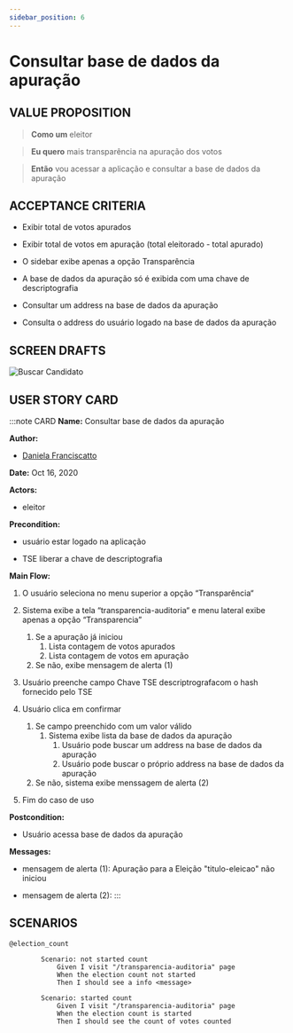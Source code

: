 ```yaml
---
sidebar_position: 6
---
```


# Consultar base de dados da apuração

## VALUE PROPOSITION

> **Como um** eleitor 

> **Eu quero** mais transparência na apuração dos votos

> **Então** vou acessar a aplicação e consultar a base de dados da apuração

## ACCEPTANCE CRITERIA

- Exibir total de votos apurados

- Exibir total de votos em apuração (total eleitorado - total apurado)

- O sidebar exibe apenas a opção Transparência

- A base de dados da apuração só é exibida com uma chave de descriptografia

- Consultar um address na base de dados da apuração

- Consulta o address do usuário logado na base de dados da apuração

## SCREEN DRAFTS

![Buscar Candidato](/img/must-vote/Consultar.png)


## USER STORY CARD

:::note CARD
**Name:** Consultar base de dados da apuração

**Author:** 

- [Daniela Franciscatto](https://github.com/danielaanjos) 

**Date:** Oct 16, 2020

**Actors:**  

- eleitor

**Precondition:**

- usuário estar logado na aplicação

- TSE liberar a chave de descriptografia

**Main Flow:**

1. O usuário seleciona no menu superior a opção “Transparência“

2. Sistema exibe a tela “transparencia-auditoria“ e menu lateral exibe apenas a opção “Transparencia”
    1. Se a apuração já iniciou
        1. Lista contagem de votos apurados
        2. Lista contagem de votos em apuração
    2. Se não, exibe mensagem de alerta (1)

3. Usuário preenche campo Chave TSE descriptrografacom o hash fornecido pelo TSE

4. Usuário clica em confirmar
    1. Se campo preenchido com um valor válido
        1. Sistema exibe lista da base de dados da apuração
            1. Usuário pode buscar um address na base de dados da apuração
            2. Usuário pode buscar o próprio address na base de dados da apuração
    2. Se não, sistema exibe menssagem de alerta (2)

5. Fim do caso de uso

**Postcondition:**

- Usuário acessa base de dados da apuração

**Messages:**

- mensagem de alerta (1): Apuração para a Eleição "titulo-eleicao" não iniciou

- mensagem de alerta (2):
:::

## SCENARIOS

```gherkin
@election_count

        Scenario: not started count
            Given I visit "/transparencia-auditoria" page
            When the election count not started
            Then I should see a info <message>

        Scenario: started count
            Given I visit "/transparencia-auditoria" page
            When the election count is started
            Then I should see the count of votes counted

```